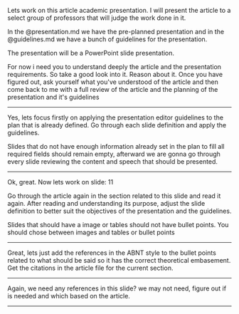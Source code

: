 Lets work on this article academic presentation. I will present the article to a select group of professors that will judge the work done in it.

In the @presentation.md we have the pre-planned presentation and in the @guidelines.md we have a bunch of guidelines for the presentation.

The presentation will be a PowerPoint slide presentation. 

For now i need you to understand deeply the article and the presentation requirements. So take a good look into it. Reason about it. Once you have figured out, ask yourself what you've understood of the article and then come back to me with a full review of the article and the planning of the presentation and it's guidelines

------------------------------------------------------------------------------------------------

Yes, lets focus firstly on applying the presentation editor guidelines to the plan that is already defined. Go through each slide definition and apply the guidelines.

Slides that do not have enough information already set in the plan to fill all required fields should remain empty, afterward we are gonna go through every slide reviewing the content and speech that should be presented.

------------------------------------------------------------------------------------------------

Ok, great. Now lets work on slide: 11

Go through the article again in the section related to this slide and read it again. After reading and understanding its purpose, adjust the slide definition to better suit the objectives of the presentation and the guidelines.

Slides that should have a image or tables should not have bullet points. You should chose between images and tables or bullet points

------------------------------------------------------------------------------------------------

Great, lets just add the references in the ABNT style to the bullet points related to what should be said so it has the correct theoretical embasement. Get the citations in the article file for the current section.

------------------------------------------------------------------------------------------------

Again, we need any references in this slide? we may not need, figure out if is needed and which based on the article.

------------------------------------------------------------------------------------------------
